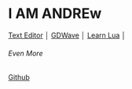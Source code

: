 # I AM ANDREw
[Text Editor](https://andrewcodelua.github.io/TextEditor "Text Editor") │ [GDWave](https://andrewcodelua.github.io/gdwaveemu "GDWave")
│ [Learn Lua](https://andrewcodelua.github.io/learnlua "Learn Lua") │
###### Even More
[Github](https://github.com/andrewcodelua/andrewcodelua.github.io "Github")
